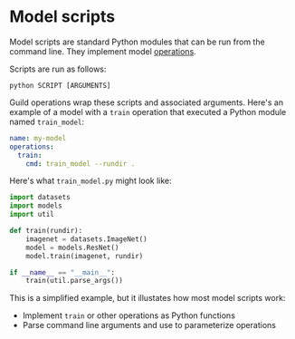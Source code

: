 # Model scripts

Model scripts are standard Python modules that can be run from the
command line. They implement model [operations](term:operation).

Scripts are run as follows:

``` shell
python SCRIPT [ARGUMENTS]
```

Guild operations wrap these scripts and associated arguments. Here's
an example of a model with a `train` operation that executed a Python
module named `train_model`:

``` yaml
name: my-model
operations:
  train:
    cmd: train_model --rundir .
```

Here's what `train_model.py` might look like:

``` python
import datasets
import models
import util

def train(rundir):
    imagenet = datasets.ImageNet()
    model = models.ResNet()
    model.train(imagenet, rundir)

if __name__ == "__main__":
    train(util.parse_args())
```

This is a simplified example, but it illustates how most model scripts
work:

- Implement `train` or other operations as Python functions
- Parse command line arguments and use to parameterize operations
